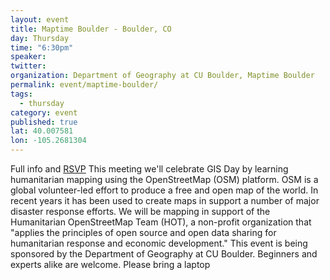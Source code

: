 ```yaml
---
layout: event
title: Maptime Boulder - Boulder, CO
day: Thursday
time: "6:30pm"
speaker: 
twitter: 
organization: Department of Geography at CU Boulder, Maptime Boulder
permalink: event/maptime-boulder/
tags: 
  - thursday
category: event
published: true
lat: 40.007581
lon: -105.2681304
---
```


Full info and [RSVP](http://www.meetup.com/Maptime-Boulder/events/226410045/) 
This meeting we'll celebrate GIS Day by learning humanitarian mapping using the OpenStreetMap (OSM) platform. OSM is a global volunteer-led effort to produce a free and open map of the world. In recent years it has been used to create maps in support a number of major disaster response efforts. We will be mapping in support of the Humanitarian OpenStreetMap Team (HOT), a non-profit organization that "applies the principles of open source and open data sharing for humanitarian response and economic development." This event is being sponsored by the Department of Geography at CU Boulder. Beginners and experts alike are welcome. Please bring a laptop
